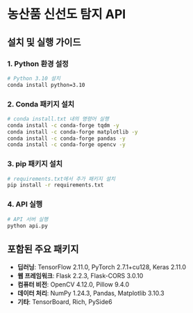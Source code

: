 # 농산품 신선도 탐지 API

## 설치 및 실행 가이드

### 1. Python 환경 설정
```bash
# Python 3.10 설치
conda install python=3.10
```

### 2. Conda 패키지 설치
```bash
# conda install.txt 내의 명령어 실행
conda install -c conda-forge tqdm -y
conda install -c conda-forge matplotlib -y
conda install -c conda-forge pandas -y
conda install -c conda-forge opencv -y
```

### 3. pip 패키지 설치
```bash
# requirements.txt에서 추가 패키지 설치
pip install -r requirements.txt
```

### 4. API 실행
```bash
# API 서버 실행
python api.py
```

## 포함된 주요 패키지
- **딥러닝**: TensorFlow 2.11.0, PyTorch 2.7.1+cu128, Keras 2.11.0
- **웹 프레임워크**: Flask 2.2.3, Flask-CORS 3.0.10
- **컴퓨터 비전**: OpenCV 4.12.0, Pillow 9.4.0
- **데이터 처리**: NumPy 1.24.3, Pandas, Matplotlib 3.10.3
- **기타**: TensorBoard, Rich, PySide6